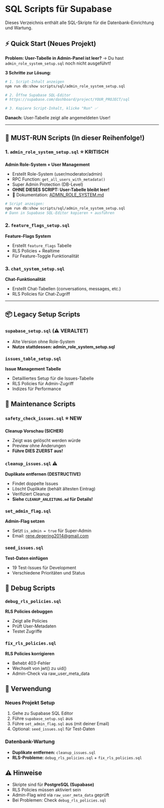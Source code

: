 # SQL Scripts für Supabase

Dieses Verzeichnis enthält alle SQL-Skripte für die Datenbank-Einrichtung und Wartung.

## ⚡ Quick Start (Neues Projekt)

**Problem: User-Tabelle in Admin-Panel ist leer?**
→ Du hast `admin_role_system_setup.sql` noch nicht ausgeführt!

**3 Schritte zur Lösung:**
```bash
# 1. Script-Inhalt anzeigen
npm run db:show scripts/sql/admin_role_system_setup.sql

# 2. Öffne Supabase SQL-Editor
# https://supabase.com/dashboard/project/YOUR_PROJECT/sql

# 3. Kopiere Script-Inhalt, klicke "Run" ✅
```

**Danach:** User-Tabelle zeigt alle angemeldeten User!

---

## 🚀 MUST-RUN Scripts (In dieser Reihenfolge!)

### 1. `admin_role_system_setup.sql` ⭐ KRITISCH
**Admin Role-System + User Management**
- Erstellt Role-System (user/moderator/admin)
- RPC Function: `get_all_users_with_metadata()`
- Super Admin Protection (DB-Level)
- **OHNE DIESES SCRIPT: User-Tabelle bleibt leer!**
- 📖 Dokumentation: [ADMIN_ROLE_SYSTEM.md](ADMIN_ROLE_SYSTEM.md)

```bash
# Script anzeigen:
npm run db:show scripts/sql/admin_role_system_setup.sql
# Dann in Supabase SQL-Editor kopieren + ausführen
```

### 2. `feature_flags_setup.sql`
**Feature-Flags System**
- Erstellt `feature_flags` Tabelle
- RLS Policies + Realtime
- Für Feature-Toggle Funktionalität

### 3. `chat_system_setup.sql`
**Chat-Funktionalität**
- Erstellt Chat-Tabellen (conversations, messages, etc.)
- RLS Policies für Chat-Zugriff

---

## 📦 Legacy Setup Scripts

### `supabase_setup.sql` (⚠️ VERALTET)
- Alte Version ohne Role-System
- **Nutze stattdessen: admin_role_system_setup.sql**

### `issues_table_setup.sql`
**Issue Management Tabelle**
- Detailliertes Setup für die Issues-Tabelle
- RLS Policies für Admin-Zugriff
- Indizes für Performance

## 🔧 Maintenance Scripts

### `safety_check_issues.sql` ⭐ NEW
**Cleanup Vorschau (SICHER)**
- Zeigt was gelöscht werden würde
- Preview ohne Änderungen
- **Führe DIES ZUERST aus!**

### `cleanup_issues.sql` ⚠️
**Duplikate entfernen (DESTRUCTIVE)**
- Findet doppelte Issues
- Löscht Duplikate (behält ältesten Eintrag)
- Verifiziert Cleanup
- **Siehe `CLEANUP_ANLEITUNG.md` für Details!**

### `set_admin_flag.sql`
**Admin-Flag setzen**
- Setzt `is_admin = true` für Super-Admin
- Email: rene.degering2014@gmail.com

### `seed_issues.sql`
**Test-Daten einfügen**
- 19 Test-Issues für Development
- Verschiedene Prioritäten und Status

## 🐛 Debug Scripts

### `debug_rls_policies.sql`
**RLS Policies debuggen**
- Zeigt alle Policies
- Prüft User-Metadaten
- Testet Zugriffe

### `fix_rls_policies.sql`
**RLS Policies korrigieren**
- Behebt 403-Fehler
- Wechselt von jwt() zu uid()
- Admin-Check via raw_user_meta_data

## 🚀 Verwendung

### Neues Projekt Setup
1. Gehe zu Supabase SQL Editor
2. Führe `supabase_setup.sql` aus
3. Führe `set_admin_flag.sql` aus (mit deiner Email)
4. Optional: `seed_issues.sql` für Test-Daten

### Datenbank-Wartung
- **Duplikate entfernen:** `cleanup_issues.sql`
- **RLS-Probleme:** `debug_rls_policies.sql` + `fix_rls_policies.sql`

## ⚠️ Hinweise

- Skripte sind für **PostgreSQL (Supabase)**
- RLS Policies müssen aktiviert sein
- Admin-Flag wird via `raw_user_meta_data` geprüft
- Bei Problemen: Check `debug_rls_policies.sql`
